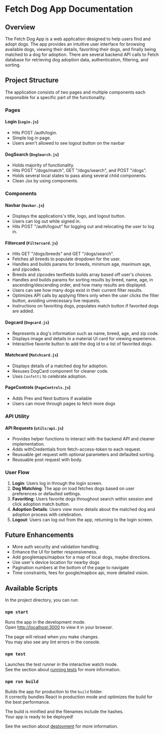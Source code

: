 # Fetch Dog App Documentation

## Overview
The Fetch Dog App is a web application designed to help users find and adopt dogs. The app provides an intuitive user interface for browsing available dogs, viewing their details, favoriting their dogs, and finally being matched to a dog for adoption. There are several backend API calls to Fetch database for retrieving dog adoption data, authentication, filtering, and sorting.

## Project Structure
The application consists of two pages and multiple components each responsible for a specific part of the functionality.

### Pages

#### **Login** (`Login.js`)
- Hits POST /auth/login.
- Simple log in page.
- Users aren't allowed to see logout button on the navbar

#### **DogSearch** (`DogSearch.js`)
- Holds majority of functionality.
- Hits POST "/dogs/match", GET "/dogs/search", and POST "/dogs".
- Holds several local states to pass along several child components.
- Clean Jsx by using components.

### Components

#### **Navbar** (`Navbar.js`)
- Displays the applications's title, logo, and logout button.
- Users can log out while signed in.
- Hits POST "/auth/logout" for logging out and relocating the user to log in.

#### **Filtercard** (`Filtercard.js`)
- Hits GET "/dogs/breeds" and GET "/dogs/search".
- Fetches all breeds to populate dropdown for the user.
- Handles and builds params for breeds, minimum age, maximum age, and zipcodes.
- Breeds and zipcodes textfields builds array based off user's choices.
- Handles and builds params for sorting results by breed, name, age, in ascending/descending order, and how many results are displayed.
- Users can see how many dogs exist in their current filter results.
- Optimizes API calls by applying filters only when the user clicks the filter button, avoiding unnecessary live requests.
- Instructions on favoriting dogs, populates match button if favorited dogs are added.

#### **Dogcard** (`Dogcard.js`)
- Represents a dog's information such as name, breed, age, and zip code.
- Displays image and details in a material UI card for viewing experience.
- Interactive favorite button to add the dog id to a list of favorited dogs.

#### **Matchcard** (`Matchcard.js`)
- Displays details of a matched dog for adoption.
- Resuses DogCard component for cleaner code.
- Uses `Confetti` to celebrate adoption.

#### **PageControls** (`PageControls.js`)
- Adds Prev and Next buttons if available
- Users can move through pages to fetch more dogs 

### API Utility
#### **API Requests (`utils/api.js`)**
- Provides helper functions to interact with the backend API and cleaner implementation.
- Adds withCredentials from fetch-access-token to each request.
- Reusuable get request with optional parameters and defaulted sorting.
- Reusuable post request with body.

### User Flow
1. **Login**: Users log in through the login screen.
2. **Dog Matching**: The app on load fetches dogs based on user preferences or defaulted settings.
3. **Favoriting**: Users favorite dogs throughout search within session and click adoption match button.
4. **Adoption Details**: Users view more details about the matched dog and adoption process with celebration.
5. **Logout**: Users can log out from the app, returning to the login screen.

## Future Enhancements
- More auth security and validation handling.
- Enhance the UI for better responsiveness.
- Add googlemaps/mapbox for a map of local dogs, maybe directions.
- Use user's device location for nearby dogs
- Pagination numbers at the bottom of the page to navigate
- Time constraints, fees for google/mapbox api, more detailed vision.

## Available Scripts

In the project directory, you can run:

### `npm start`

Runs the app in the development mode.\
Open [http://localhost:3000](http://localhost:3000) to view it in your browser.

The page will reload when you make changes.\
You may also see any lint errors in the console.

### `npm test`

Launches the test runner in the interactive watch mode.\
See the section about [running tests](https://facebook.github.io/create-react-app/docs/running-tests) for more information.

### `npm run build`

Builds the app for production to the `build` folder.\
It correctly bundles React in production mode and optimizes the build for the best performance.

The build is minified and the filenames include the hashes.\
Your app is ready to be deployed!

See the section about [deployment](https://facebook.github.io/create-react-app/docs/deployment) for more information.
